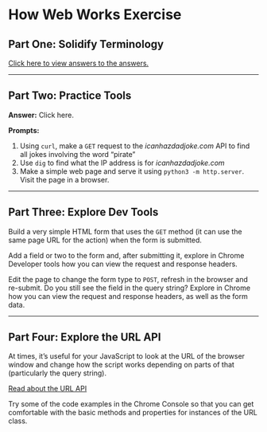 # How Web Works Exercise

## Part One: Solidify Terminology

[Click here to view answers to the answers.](part-1.md)

---

## Part Two: Practice Tools

**Answer:**
Click here.

**Prompts:**

1. Using `curl`, make a `GET` request to the _icanhazdadjoke.com_ API to find all jokes involving the word “pirate”
1. Use `dig` to find what the IP address is for _icanhazdadjoke.com_
1. Make a simple web page and serve it using `python3 -m http.server`. Visit the page in a browser.

---

## Part Three: Explore Dev Tools

Build a very simple HTML form that uses the `GET` method (it can use the same page URL for the action) when the form is submitted.

Add a field or two to the form and, after submitting it, explore in Chrome Developer tools how you can view the request and response headers.

Edit the page to change the form type to `POST`, refresh in the browser and re-submit. Do you still see the field in the query string? Explore in Chrome how you can view the request and response headers, as well as the form data.

---

## Part Four: Explore the URL API

At times, it’s useful for your JavaScript to look at the URL of the browser window and change how the script works depending on parts of that (particularly the query string).

[Read about the URL API](https://developer.mozilla.org/en-US/docs/Web/API/URL)

Try some of the code examples in the Chrome Console so that you can get comfortable with the basic methods and properties for instances of the URL class.

